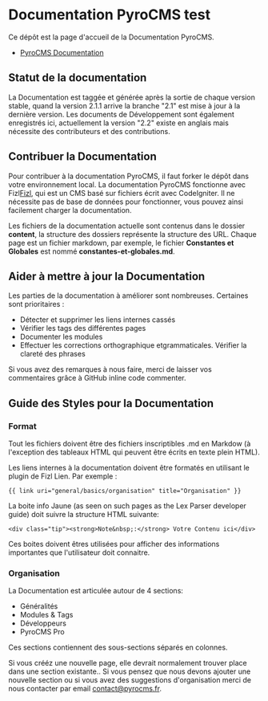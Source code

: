 # Documentation PyroCMS test

Ce dépôt est la page d'accueil de la Documentation PyroCMS. 

* [PyroCMS Documentation](http://pyrocms.com/docs)

## Statut de la documentation

La Documentation est taggée et générée après la sortie de chaque version stable, quand la version 2.1.1 arrive la branche "2.1"  est mise à jour à la dernière version. Les documents de Développement sont également enregistrés ici, actuellement la version "2.2" existe en anglais mais nécessite des contributeurs et des contributions.

## Contribuer la Documentation

Pour contribuer à la documentation PyroCMS, il faut forker le dépôt dans votre environnement local. La documentation PyroCMS fonctionne avec Fizl[Fizl](https://github.com/parse19/Fizl), qui est un CMS basé sur fichiers écrit avec CodeIgniter. Il ne nécessite pas de base de données pour fonctionner, vous pouvez ainsi facilement charger la documentation.

Les fichiers de la documentation actuelle sont contenus dans le dossier **content**, la structure des dossiers représente la structure des URL. Chaque page est un fichier markdown, par exemple, le fichier **Constantes et Globales** est nommé **constantes-et-globales.md**.

## Aider à mettre à jour la Documentation

Les parties de la documentation à améliorer sont nombreuses. Certaines sont prioritaires&nbsp;:

* Détecter et supprimer les liens internes cassés
* Vérifier les tags des différentes pages
* Documenter les modules
* Effectuer les corrections orthographique etgrammaticales. Vérifier la clareté des phrases

Si vous avez des remarques à nous faire, merci de laisser vos commentaires grâce à GitHub inline code commenter.

## Guide des Styles pour la Documentation

### Format

Tout les fichiers doivent être des fichiers inscriptibles .md en Markdow (à l'exception des tableaux HTML qui peuvent être écrits en texte plein HTML).

Les liens internes à la documentation doivent être formatés en utilisant le plugin de Fizl Lien. Par exemple :

	{{ link uri="general/basics/organisation" title="Organisation" }}
	
La boite info Jaune (as seen on such pages as the Lex Parser developer guide) doit suivre la structure HTML suivante:

	<div class="tip"><strong>Note&nbsp;:</strong> Votre Contenu ici</div>
	
Ces boites doivent êtres utilisées pour afficher des informations importantes que l'utilisateur doit connaitre.

### Organisation

La Documentation est articulée autour de 4 sections:

* Généralités
* Modules & Tags
* Développeurs
* PyroCMS Pro

Ces sections contiennent des sous-sections séparés en colonnes.

Si vous crééz une nouvelle page, elle devrait normalement trouver place dans une section existante.. Si vous pensez que nous devons ajouter une nouvelle section ou si vous avez des suggestions d'organisation merci de nous contacter par email [contact@pyrocms.fr](mailto:contact@pyrocms.fr).